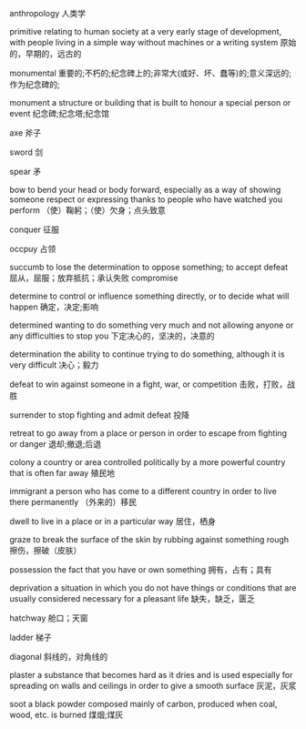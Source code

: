 anthropology
人类学

primitive
relating to human society at a very early stage of development, with people living in a simple way without machines or a writing system
原始的，早期的，远古的

monumental
重要的;不朽的;纪念碑上的;非常大(或好、坏、蠢等)的;意义深远的;作为纪念碑的;

monument
a structure or building that is built to honour a special person or event
纪念碑;纪念塔;纪念馆

axe
斧子

sword
剑

spear
矛

bow
to bend your head or body forward, especially as a way of showing someone respect or expressing thanks to people who have watched you perform
（使）鞠躬；（使）欠身；点头致意

conquer
征服

occpuy
占领

succumb
to lose the determination to oppose something; to accept defeat
屈从，屈服；放弃抵抗；承认失败
compromise

determine
to control or influence something directly, or to decide what will happen
确定，决定;影响

determined
wanting to do something very much and not allowing anyone or any difficulties to stop you
下定决心的，坚决的，决意的

determination
the ability to continue trying to do something, although it is very difficult
决心；毅力

defeat
to win against someone in a fight, war, or competition
击败，打败，战胜

surrender
to stop fighting and admit defeat
投降

retreat
to go away from a place or person in order to escape from fighting or danger
退却;撤退;后退

colony
a country or area controlled politically by a more powerful country that is often far away
殖民地

immigrant
a person who has come to a different country in order to live there permanently
（外来的）移民

dwell
to live in a place or in a particular way
居住，栖身

graze
to break the surface of the skin by rubbing against something rough
擦伤，擦破（皮肤）

possession
the fact that you have or own something
拥有，占有；具有

deprivation
a situation in which you do not have things or conditions that are usually considered necessary for a pleasant life
缺失，缺乏，匮乏

hatchway
舱口；天窗

ladder
梯子

diagonal
斜线的，对角线的

plaster
a substance that becomes hard as it dries and is used especially for spreading on walls and ceilings in order to give a smooth surface
灰泥，灰浆

soot
a black powder composed mainly of carbon, produced when coal, wood, etc. is burned
煤烟;煤灰



